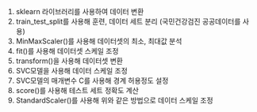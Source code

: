 1. sklearn 라이브러리를 사용하여 데이터 변환
2. train_test_split를 사용해 훈련, 데이터 세트 분리
   (국민건강검진 공공데이터를 사용)
3. MinMaxScaler()를 사용해 데이터셋의 최소, 최대값 분석
4. fit()를 사용해 데이터셋 스케일 조정
5. transform()을 사용해 데이터셋 변환
6. SVC모델을 사용해 데이터 스케일 조정
7. SVC모델의 매개변수 C를 사용해 경계 허용정도 설정
8. score()를 사용해 테스트 세트 정확도 계산
9. StandardScaler()를 사용해 위와 같은 방법으로 데이터 스케일 조정
